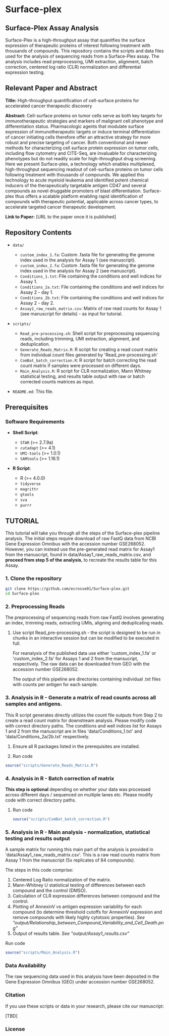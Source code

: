 # Surface-plex

## Surface-Plex Assay Analysis

Surface-Plex is a high-throughput assay that quanitfies the surface expression of therapeutic proteins of interest following treatment with thousands of compounds.
This repository contains the scripts and data files used for the analysis of sequencing reads from a Surface-Plex assay. 
The analysis includes read preprocessing, UMI extraction, alignment, batch correction, centered log ratio (CLR) normalization and differential expression testing.

## Relevant Paper and Abstract

**Title:** High-throughput quantification of cell-surface proteins for accelerated cancer therapeutic discovery

**Abstract:**
Cell-surface proteins on tumor cells serve as both key targets for immunotherapeutic strategies and markers of malignant cell phenotype and differentiation status. Pharmacologic agents that modulate surface expression of immunotherapeutic targets or induce terminal differentiation of cancer initiating cells therefore offer an attractive strategy for more robust and precise targeting of cancer. Both conventional and newer methods for characterizing cell surface protein expression on tumor cells, including flow cytometry and CITE-Seq, are invaluable for characterizing phenotypes but do not readily scale for high-throughput drug screening. Here we present Surface-plex, a technology which enables multiplexed, high-throughput sequencing readout of cell-surface proteins on tumor cells following treatment with thousands of compounds. We applied this technology to acute myeloid leukemia and identified potent chemical inducers of the therapeutically targetable antigen CD47 and several compounds as novel druggable promoters of blast differentiation. Surface-plex thus offers a scalable platform enabling rapid identification of compounds with therapeutic potential, applicable across cancer types, to accelerate targeted cancer therapeutic development.

**Link to Paper:** [URL to the paper once it is published]

## Repository Contents

- `data/`
  - `custom_index_1.fa`: Custom .fasta file for generating the genome index used in the analysis for Assay 1 (see manuscript).
  - `custom_index_2.fa`: Custom .fasta file for generating the genome index used in the analysis for Assay 2 (see manuscript).
  - `Conditions_1.txt`: File containing the conditions and well indices for Assay 1.
  - `Conditions_2a.txt`: File containing the conditions and well indices for Assay 2 - day 1.
  - `Conditions_2b.txt`: File containing the conditions and well indices for Assay 2 - day 2.
  - `Assay1_raw_reads_matrix.csv`: Matrix of raw read counts for Assay 1 (see manuscript for details) - as input for tutorial.

- `scripts/`
  - `Read_pre-processing.sh`: Shell script for preprocessing sequencing reads, including trimming, UMI extraction, alignment, and deduplication.
  - `Generate_Reads_Matrix.R`: R script for creating a read count matrix from individual count files generated by 'Read_pre-processing.sh'
  - `ComBat_batch_correction.R`: R script for batch correcting the read count matrix if samples were processed on different days.
  - `Main_Analysis.R`: R script for CLR normalization, Mann Whitney statistical testing, and results table output with raw or batch corrected counts matrices as input.
    
- `README.md`: This file.

## Prerequisites

### Software Requirements

- **Shell Script**:
  - `STAR` (>= 2.7.9a)
  - `cutadapt` (>= 4.1)
  - `UMI-tools` (>= 1.0.1)
  - `SAMtools` (>= 1.16.1)

- **R Script**:
  - R (>= 4.0.0)
  - `tidyverse`
  - `magrittr`
  - `gtools`
  - `sva`
  - `purrr`

## TUTORIAL

This tutorial will take you through all the steps of the Surface-plex pipeline analysis. The initial steps require download of raw FastQ data from NCBI Gene Expression Omnibus with the accession number GSE268052. However, you can instead use the pre-generated read matrix for Assay1 from the manuscript, found in data/Assay1_raw_reads_matrix.csv, and **proceed from step 5 of the analysis**, to recreate the results table for this Assay.

### 1. Clone the repository 

  ```bash
git clone https://github.com/ecrosse01/Surface-plex.git
cd Surface-plex
```

### 2. Preprocessing Reads

The preprocessing of sequencing reads from raw FastQ involves generating an index, trimming reads, extracting UMIs, aligning and deduplicating reads.

1. Use script Read_pre-processing.sh - the script is designed to be run in chunks in an interactive session but can be modified to be executed in full.

   For reanalysis of the published data use either 'custom_index_1.fa' or 'custom_index_2.fa' for Assays 1 and 2 from the mansucript, respectively. The raw data can be downloaded from GEO with the accession number GSE268052.

   The output of this pipeline are directories containing individual .txt files with counts per antigen for each sample.

### 3. Analysis in R - Generate a matrix of read counts across all samples and antigens.

This R script generates directly utilizes the count file outputs from Step 2 to create a read count matrix for downstream analysis. Please modify code with correct directory paths.
The conditions and well indices list for Assays 1 and 2 from the manuscript are in files 'data/Conditions_1.txt' and 'data/Conditions_2a/2b.txt' respectively.

1. Ensure all R packages listed in the prerequisites are installed.

2. Run code
  ```r
  source("scripts/Generate_Reads_Matrix.R")
```
### 4. Analysis in R - Batch correction of matrix 

**This step is optional** depending on whether your data was processed across different days / sequenced on multiple lanes etc. Please modify code with correct directory paths.

1. Run code
   ```r
   source("scripts/ComBat_batch_correction.R")
   ```

### 5. Analysis in R - Main analysis - normalization, statistical testing and results output 

A sample matrix for running this main part of the analysis is provided in 'data/Assay1_raw_reads_matrix.csv'. This is a raw read counts matrix from Assay 1 from the manuscript (5x replicates of 84 compounds).

The steps in this code comprise:
1. Centered Log Ratio normalization of the matrix.
2. Mann-Whitney U statistical testing of differences between each compound and the control (DMSO).
3. Calculation of CLR expression differences between compound and the control.
4. Plotting of AnnexinV vs antigen expression variability for each compound (to determine threshold cutoffs for AnnexinV expression and remove compounds with likely highly cytotoxic properties).
   _See "output/Relationship_between_Compound_Variability_and_Cell_Death.png"_
6. Output of results table.
   _See "output/Assay1_results.csv"_ 

Run code
   ```r
   source("scripts/Main_Analysis.R")
   ```

### Data Availability
The raw sequencing data used in this analysis have been deposited in the Gene Expression Omnibus (GEO) under accession number GSE268052.

### Citation
If you use these scripts or data in your research, please cite our manuscript:

[TBD]

### License


